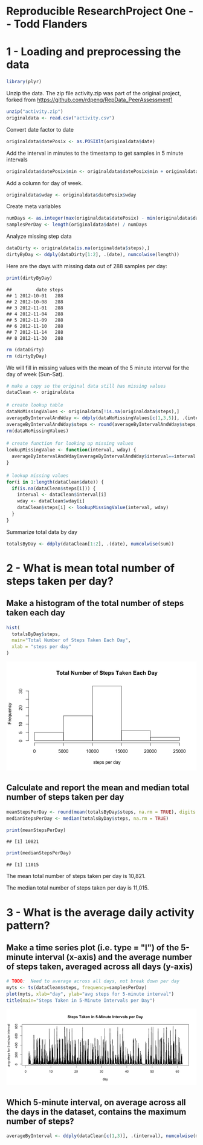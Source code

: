 Reproducible ResearchProject One -- Todd Flanders
========================================================

# 1 - Loading and preprocessing the data


```r
library(plyr)
```

Unzip the data.  The zip file activity.zip was part of the original project,
forked from https://github.com/rdpeng/RepData_PeerAssessment1


```r
unzip("activity.zip")
originaldata <- read.csv("activity.csv")
```

Convert date factor to date

```r
originaldata$datePosix <- as.POSIXlt(originaldata$date)
```

Add the interval in minutes to the timestamp to get samples in 5 minute intervals


```r
originaldata$datePosix$min <- originaldata$datePosix$min + originaldata$interval 
```

Add a column for day of week.


```r
originaldata$wday <- originaldata$datePosix$wday
```

Create meta variables


```r
numDays <- as.integer(max(originaldata$datePosix) - min(originaldata$datePosix)) 
samplesPerDay <- length(originaldata$date) / numDays
```

Analyze missing step data


```r
dataDirty <- originaldata[is.na(originaldata$steps),]
dirtyByDay <- ddply(dataDirty[1:2], .(date), numcolwise(length))
```

Here are the days with missing data out of 288 samples per day:


```r
print(dirtyByDay)
```

```
##         date steps
## 1 2012-10-01   288
## 2 2012-10-08   288
## 3 2012-11-01   288
## 4 2012-11-04   288
## 5 2012-11-09   288
## 6 2012-11-10   288
## 7 2012-11-14   288
## 8 2012-11-30   288
```

```r
rm (dataDirty)
rm (dirtyByDay)
```
 
We will fill in missing values with the mean of the 5 minute interval for 
the day of week (Sun-Sat).


```r
# make a copy so the original data still has missing values
dataClean <- originaldata 

# create lookup table
dataNoMissingValues <- originaldata[!is.na(originaldata$steps),]
averageByIntervalAndWday <- ddply(dataNoMissingValues[c(1,3,5)], .(interval, wday), numcolwise(mean))
averageByIntervalAndWday$steps <- round(averageByIntervalAndWday$steps, digits=0)
rm(dataNoMissingValues)

# create function for looking up missing values
lookupMissingValue <- function(interval, wday) {
  averageByIntervalAndWday[averageByIntervalAndWday$interval==interval & averageByIntervalAndWday$wday==wday,]$steps
}
  
# lookup missing values
for(i in 1:length(dataClean$date)) {
  if(is.na(dataClean$steps[i])) {
    interval <- dataClean$interval[i]
    wday <- dataClean$wday[i]
    dataClean$steps[i] <- lookupMissingValue(interval, wday)
  }
}
```

Summarize total data by day


```r
totalsByDay <- ddply(dataClean[1:2], .(date), numcolwise(sum))
```

# 2 - What is mean total number of steps taken per day?

## Make a histogram of the total number of steps taken each day



```r
hist(
  totalsByDay$steps, 
  main="Total Number of Steps Taken Each Day",
  xlab = "steps per day"
)
```

![plot of chunk unnamed-chunk-1](figure/unnamed-chunk-1-1.png) 

## Calculate and report the mean and median total number of steps taken per day


```r
meanStepsPerDay <- round(mean(totalsByDay$steps, na.rm = TRUE), digits = 0)
medianStepsPerDay <- median(totalsByDay$steps, na.rm = TRUE)
```


```r
print(meanStepsPerDay)
```

```
## [1] 10821
```


```r
print(medianStepsPerDay)
```

```
## [1] 11015
```

The mean total number of steps taken per day is 
10,821.

The median total number of steps taken per day is 
11,015.

# 3 - What is the average daily activity pattern?

## Make a time series plot (i.e. type = "l") of the 5-minute interval (x-axis) and the average number of steps taken, averaged across all days (y-axis)


```r
# TODO:  Need to average across all days, not break down per day
myts <- ts(dataClean$steps, frequency=samplesPerDay) 
plot(myts, xlab="day", ylab="avg steps for 5-minute interval")
title(main="Steps Taken in 5-Minute Intervals per Day")
```

![plot of chunk timeseries](figure/timeseries-1.png) 


## Which 5-minute interval, on average across all the days in the dataset, contains the maximum number of steps?


```r
averageByInterval <- ddply(dataClean[c(1,3)], .(interval), numcolwise(mean))
```


